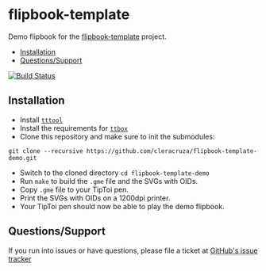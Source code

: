 # flipbook-template

Demo flipbook for the [flipbook-template](https://github.com/cleracruza/flipbook-template) project.

* [Installation](#installation)
* [Questions/Support](#questionssupport)

[![Build Status](https://travis-ci.org/cleracruza/flipbook-template-demo.svg?branch=master)](https://travis-ci.org/cleracruza/flipbook-template-demo)

## Installation

* Install [`tttool`](https://github.com/entropia/tip-toi-reveng)
* Install the requirements for [`ttbox`](https://github.com/cleracruza/ttbox)
* Clone this repository and make sure to init the submodules:
```
git clone --recursive https://github.com/cleracruza/flipbook-template-demo.git
```
* Switch to the cloned directory `cd flipbook-template-demo`
* Run `make` to build the `.gme` file and the SVGs with OIDs.
* Copy `.gme` file to your TipToi pen.
* Print the SVGs with OIDs on a 1200dpi printer.
* Your TipToi pen should now be able to play the demo flipbook.

## Questions/Support

If you run into issues or have questions, please file a ticket at [GitHub's issue tracker](https://github.com/cleracruza/flipbook-template-demo/issues/new)
